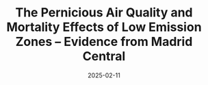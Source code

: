 ---
title: "The Pernicious Air Quality and Mortality Effects of Low Emission Zones – Evidence from Madrid Central"
date: 2025-02-11
authors:
  - admin
  - Alejandro Sarmiento
  - Nicole Wägner
#publication_types: ["3"] # 2 = Journal article, 1 = Conference paper, etc.
#publication: "Working Paper"
#url_pdf: "uploads/my-paper.pdf"

---